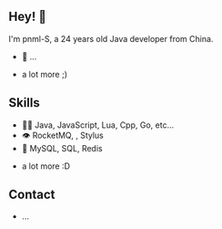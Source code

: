 
## Hey! 👋
I'm pnml-S, a 24 years old Java developer from China.

- 🦔  ...



+ a lot more ;)

## Skills
- 👨‍💻 Java, JavaScript, Lua, Cpp, Go, etc...
- 👁️ RocketMQ, , Stylus
- 💽 MySQL, SQL, Redis
+ a lot more :D

## Contact
- ...
